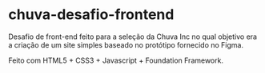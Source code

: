 # chuva-desafio-frontend
Desafio de front-end feito para a seleção da Chuva Inc no qual objetivo era a criação de um site simples baseado no protótipo fornecido no Figma.

Feito com HTML5 + CSS3 + Javascript + Foundation Framework.
